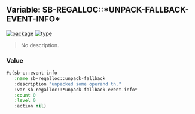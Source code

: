 ## Variable: SB-REGALLOC::\*UNPACK-FALLBACK-EVENT-INFO\*
[![package](https://img.shields.io/badge/Package-SB--REGALLOC-5f9ea0.svg?style=social&colorA=999999)](../) [![type](https://img.shields.io/badge/Type-Variable-5f9ea0.svg?style=social&colorA=999999)](../#variable) 

> No description.

### Value
```cl
#s(sb-c::event-info
   :name sb-regalloc::unpack-fallback
   :description "unpacked some operand tn."
   :var sb-regalloc::*unpack-fallback-event-info*
   :count 0
   :level 0
   :action nil)
```

